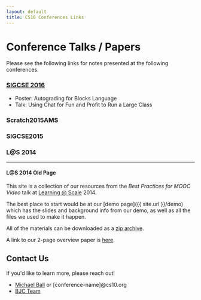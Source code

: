 ```yaml
---
layout: default
title: CS10 Conferences Links
---
```


# Conference Talks / Papers
Please see the following links for notes presented at the following conferences.


### [SIGCSE 2016](sigcse-2016)
* Poster: Autograding for Blocks Language
* Talk: Using Chat for Fun and Profit to Run a Large Class

### Scratch2015AMS

### SIGCSE2015

### L@S 2014


---
#### L@S 2014 Old Page

This site is a collection of our resources from the _Best Practices for MOOC Video_ talk at [Learning @ Scale][las] 2014.

The best place to start would be at our [demo page]({{ site.url }}/demo) which has the slides and background info from our demo, as well as all the files we used to make it happen.

All of the materials can be downloaded as a [zip archive][zip].

A link to our 2-page overview paper is [here][paper].

## Contact Us

If you'd like to learn more, please reach out!

* [Michael Ball](conferences@cs10.org) or [conference-name]@cs10.org
* [BJC Team](bjc@bspace.berkeley.edu)

<!-- Links -->
[las]: http://learningatscale.acm.org
[zip]: http://github.com/cs10/video/zipball/gh-pages/
[paper]: https://github.com/cs10/video/blob/gh-pages/LAS-2014/LAS%20Paper%20Overview.pdf?raw=true